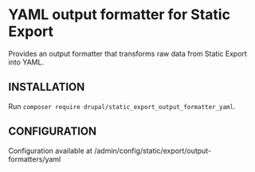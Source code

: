 # YAML output formatter for Static Export

Provides an output formatter that transforms raw data from Static Export into YAML.

## INSTALLATION

Run `composer require drupal/static_export_output_formatter_yaml`.

## CONFIGURATION

Configuration available at /admin/config/static/export/output-formatters/yaml
